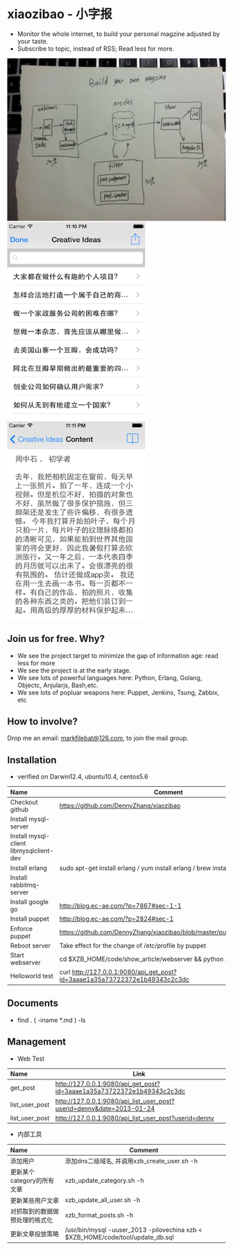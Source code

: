 xiaozibao - 小字报
=========
- Monitor the whole internet, to build your personal magzine adjusted by your taste.
- Subscribe to topic, instead of RSS; Read less for more.

![](misc/design.jpg)
![](misc/ios1.png)  ![](misc/ios3.png)

## Join us for free. Why?
- We see the project target to minimize the gap of information age: read less for more
- We see the project is at the early stage.
- We see lots of powerful languages here: Python, Erlang, Golang, Objectc, Anjularjs, Bash,etc.
- We see lots of popluar weapons here: Puppet, Jenkins, Tsung, Zabbix, etc

## How to involve?
Drop me an email: markfilebat@126.com, to join the mail group.

## Installation
- verified on Darwin12.4, ubuntu10.4, centos5.6

| Name                                   | Comment                                                                      |
|:----------------------------------------|------------------------------------------------------------------------------|
| Checkout github                        | https://github.com/DennyZhang/xiaozibao                                       |
| Install mysql-server                   |                                                                              |
| Install mysql-client libmysqlclient-dev|                                                                              |
| Install erlang                         | sudo apt-get install erlang / yum install erlang / brew install erlang
| Install rabbitmq-server                |                                                                              |
| Install google go                      | http://blog.ec-ae.com/?p=7867#sec-1-1                                        |
| Install puppet                         | http://blog.ec-ae.com/?p=2824#sec-1                                          |
| Enforce puppet                         | https://github.com/DennyZhang/xiaozibao/blob/master/puppet/README.md         |
| Reboot server                          | Take effect for the change of /etc/profile by puppet                         |
| Start webserver                        | cd $XZB_HOME/code/show_article/webserver && python ./server.py              |
| Helloworld test                        | curl http://127.0.0.1:9080/api_get_post?id=3aaae1a35a73722372e1b49343c2c3dc |

## Documents
- find . \( -iname \*.md \) -ls

## Management
- Web Test

| Name           | Link                                                                       |
|:----------------|----------------------------------------------------------------------------|
| get_post       | http://127.0.0.1:9080/api_get_post?id=3aaae1a35a73722372e1b49343c2c3dc |
| list_user_post | http://127.0.0.1:9080/api_list_user_post?userid=denny&date=2013-01-24      |
| list_user_post | http://127.0.0.1:9080/api_list_user_post?userid=denny                      |

- 内部工具

| Name                           | Comment                                      |
|:--------------------------------|----------------------------------------------|
| 添加用户                       | 添加dns二级域名, 并调用xzb_create_user.sh -h |
| 更新某个category的所有文章     | xzb_update_category.sh -h                    |
| 更新某些用户文章               | xzb_update_all_user.sh -h                    |
| 对抓取到的数据做预处理的格式化 | xzb_format_posts.sh -h                       |
| 更新文章投放策略               | /usr/bin/mysql -uuser_2013 -pilovechina xzb < $XZB_HOME/code/tool/update_db.sql |
